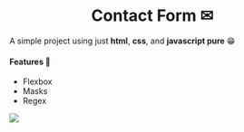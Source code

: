 <h1 align="center">Contact Form ✉</h1>

<p>A simple project using just <b>html</b>, <b>css</b>, and <b>javascript pure</b> 😁</p>

<h4>Features 📌</h4>
<ul>
    <li>Flexbox</li>
    <li>Masks</li>
    <li>Regex</li>
</ul>

<img src='https://user-images.githubusercontent.com/80354012/129517614-abd724d6-8ead-4efd-88d3-e7d9617645b7.png'>
